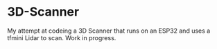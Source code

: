 # 3D-Scanner
My attempt at codeing a 3D Scanner that runs on an ESP32 and uses a tfmini Lidar to scan. Work in progress. 

